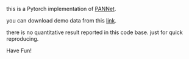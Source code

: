 this is a Pytorch implementation of [PANNet](https://ieeexplore.ieee.org/document/8237455).

you can download demo data from this [link](https://drive.google.com/file/d/1Zpxxm-WiIP6354eQn38oGQV4svBhRqLa/view?usp=sharing).

there is no quantitative result reported in this code base. just for quick reproducing.

Have Fun!
